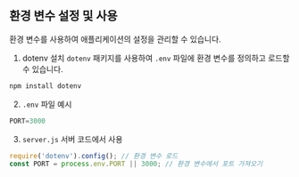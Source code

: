 ## 환경 변수 설정 및 사용
환경 변수를 사용하여 애플리케이션의 설정을 관리할 수 있습니다. 

1) dotenv 설치
`dotenv` 패키지를 사용하여 `.env` 파일에 환경 변수를 정의하고 로드할 수 있습니다.
```bash
npm install dotenv
```

2) `.env` 파일 예시
```javascript
PORT=3000
```

3) `server.js` 서버 코드에서 사용
```javascript
require('dotenv').config(); // 환경 변수 로드
const PORT = process.env.PORT || 3000; // 환경 변수에서 포트 가져오기
```